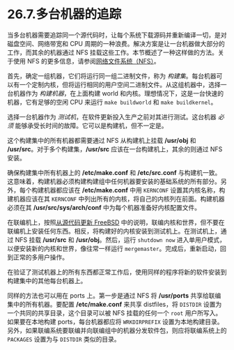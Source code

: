 # 26.7.多台机器的追踪

当多台机器需要追踪同一个源代码时，让每个系统下载源码并重新编译一切，是对磁盘空间、网络带宽和 CPU 周期的一种浪费。解决方案是让一台机器做大部分的工作，而其余的机器通过 NFS 挂载这些工作。本节概述了一种这样做的方法。关于使用 NFS 的更多信息，请参阅[网络文件系统（NFS）](https://docs.freebsd.org/en/books/handbook/network-servers/index.html#network-nfs)。

首先，确定一组机器，它们将运行同一组二进制文件，称为 _构建集_。每台机器可以有一个定制内核，但将运行相同的用户空间二进制文件。从这组机器中，选择一台机器作为 _构建机器_，在上面构建 world 和内核。理想情况下，这是一台快速的机器，它有足够的空闲 CPU 来运行 `make buildworld` 和 `make buildkernel`。

选择一台机器作为 _测试机_，在软件更新投入生产之前对其进行测试。这台机器 _必须_ 能够承受长时间的故障。它可以是构建机，但不一定是。

这个构建集中的所有机器都需要通过 NFS 从构建机上挂载 **/usr/obj** 和 **/usr/src**。对于多个构建集，**/usr/src** 应该在一台构建机上，其余的则通过 NFS 安装。

确保构建集中所有机器上的 **/etc/make.conf** 和 **/etc/src.conf** 与构建机一致。这意味着，构建机器必须构建构建组中任何机器要安装的基础系统的所有部分。另外，每个构建机器都应该在 **/etc/make.conf** 中用 `KERNCONF` 设置其内核名称，构建机器应该在其 `KERNCONF` 中列出所有的内核，将自己的内核列在前面。构建机器必须在其 **/usr/src/sys/arch/conf** 中为每个机器准备好内核配置文件。

在联编机上，按照[从源代码更新 FreeBSD](https://docs.freebsd.org/en/books/handbook/book/#makeworld) 中的说明，联编内核和世界，但不要在联编机上安装任何东西。相反，将构建好的内核安装到测试机上。在测试机上，通过 NFS 挂载 **/usr/src** 和 **/usr/obj**。然后，运行 `shutdown now` 进入单用户模式，以便安装新的内核和世界，像往常一样运行 `mergemaster`。完成后，重新启动，回到正常的多用户操作。

在验证了测试机器上的所有东西都正常工作后，使用同样的程序将新的软件安装到构建集中的其他每台机器上。

同样的方法也可以用在 ports 上。第一步是通过 NFS 将 **/usr/ports** 共享给联编集中的所有机器。要配置 **/etc/make.conf** 来共享 distfiles，将 `DISTDIR` 设置为一个共同的共享目录，这个目录可以被 NFS 挂载的任何一个 `root` 用户所写入。如果要在本地构建 ports，每台机器都应将 `WRKDIRPREFIX` 设置为本地构建目录。另外，如果联编系统要联编并向联编组中的机器分发软件包，则应将联编系统上的 `PACKAGES` 设置为与 `DISTDIR` 类似的目录。
